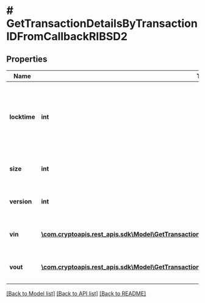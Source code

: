 # # GetTransactionDetailsByTransactionIDFromCallbackRIBSD2

## Properties

Name | Type | Description | Notes
------------ | ------------- | ------------- | -------------
**locktime** | **int** | Represents the time at which a particular transaction can be added to the blockchain. |
**size** | **int** | Represents the total size of this transaction. |
**version** | **int** | Represents transaction version number. |
**vin** | [**\com.cryptoapis.rest_apis.sdk\Model\GetTransactionDetailsByTransactionIDFromCallbackRIBSD2VinInner[]**](GetTransactionDetailsByTransactionIDFromCallbackRIBSD2VinInner.md) | Represents the transaction inputs. |
**vout** | [**\com.cryptoapis.rest_apis.sdk\Model\GetTransactionDetailsByTransactionIDFromCallbackRIBSD2VoutInner[]**](GetTransactionDetailsByTransactionIDFromCallbackRIBSD2VoutInner.md) | Represents the transaction outputs. |

[[Back to Model list]](../../README.md#models) [[Back to API list]](../../README.md#endpoints) [[Back to README]](../../README.md)

